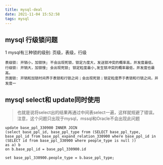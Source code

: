 ```yaml
---
title: mysql-deal
date: 2021-11-04 15:52:58
tags: mysql
---
```

 ## mysql 行级锁问题
 1  mysql有三种锁的级别: 页级，表级，行级
 ```
 表级锁: 开销小，加锁快; 不会出现死锁，锁定力度大，发送锁冲突的概率高，并发度最低。
 行级锁: 开销大，加锁慢; 会出现死锁; 锁定粒度最小,发生锁冲突的概率最低，并发度也最高。
 页面锁: 开销和加锁时间界于表锁和行锁之间；会出现死锁；锁定粒度界于表锁和行锁之间，并发度一
 ```

 ## mysql select和 update同时使用
>也就是说将select出的结果再通过中间表select一遍，这样就规避了错误。注意，这个问题只出现于mysql，mssql和Oracle不会出现此问题

 ```
update base_ppl_330900 INNER JOIN 
(select base_ppl_id, base_ppl_type from (SELECT base_ppl_type, base_ppl_id from base_ppl_expand_relation_330900 where base_ppl_id in (SELECT id from base_ppl_330900 where people_type is null )) 
as a) b
on b.base_ppl_id = base_ppl_330900.id 

set base_ppl_330900.people_type = b.base_ppl_type;
 ```
